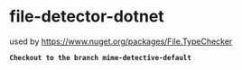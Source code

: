 # file-detector-dotnet
used by https://www.nuget.org/packages/File.TypeChecker

**`Checkout to the branch mime-detective-default`**
